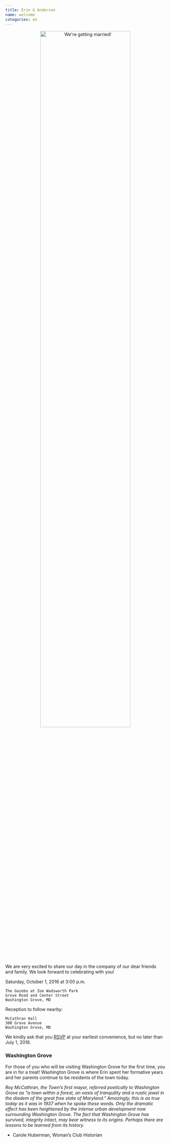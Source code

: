 ```yaml
---
title: Erin & Anderson
name: welcome
categories: en
---
```


<center>
<img src="{{ site.baseurl }}/static/img/san.francisco.jpg"
     width="75%"
     alt="We're getting married!">
</center>

<p id="join-us">
We are very excited to share our day in the company of our dear friends
and family.  We look forward to celebrating with you!
</p>

Saturday, October 1, 2016 at 3:00 p.m.

    The Gazebo at Zoe Wadsworth Park
    Grove Road and Center Street
    Washington Grove, MD

Reception to follow nearby:

    McCathran Hall
    300 Grove Avenue
    Washington Grove, MD

We kindly ask that you [RSVP][] at your earliest convenience, but no later
than July 1, 2016.


### Washington Grove

For those of you who will be visiting Washington Grove for the first
time, you are in for a treat! Washington Grove is where Erin spent her
formative years and her parents continue to be residents of the town
today.

_Roy McCathran, the Town’s first mayor, referred poetically to Washington
Grove as "a town within a forest, an oasis of tranquility and a rustic
jewel in the diadem of the great free state of Maryland." Amazingly,
this is as true today as it was in 1937 when he spoke these words. Only
the dramatic effect has been heightened by the intense urban development
now surrounding Washington Grove. The fact that Washington Grove has
survived, integrity intact, may bear witness to its origins. Perhaps
there are lessons to be learned from its history._  
- Carole Huberman, Woman’s Club Historian


[RSVP]: /en/rsvp.html
